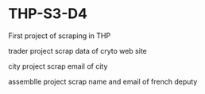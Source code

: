 # THP-S3-D4

First project of scraping in THP

trader project scrap data of cryto web site

city project scrap email of city 

assemblle project scrap name and email of french deputy